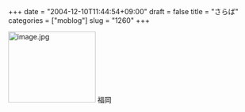 +++
date = "2004-12-10T11:44:54+09:00"
draft = false
title = "さらば"
categories = ["moblog"]
slug = "1260"
+++

<img src="http://ieiriblog.jugem.cc/?image=4074" class="pict" width="176" height="144" alt="image.jpg" />
福岡
